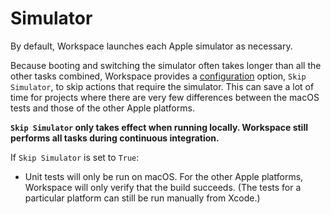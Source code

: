 <!--
 Simulator.md

 This source file is part of the Workspace open source project.
 https://github.com/SDGGiesbrecht/Workspace#workspace

 Copyright ©2017 Jeremy David Giesbrecht and the Workspace project contributors.

 Soli Deo gloria.

 Licensed under the Apache Licence, Version 2.0.
 See http://www.apache.org/licenses/LICENSE-2.0 for licence information.
 -->

# Simulator

By default, Workspace launches each Apple simulator as necessary.

Because booting and switching the simulator often takes longer than all the other tasks combined, Workspace provides a [configuration](Configuring%20Workspace.md) option, `Skip Simulator`, to skip actions that require the simulator. This can save a lot of time for projects where there are very few differences between the macOS tests and those of the other Apple platforms.

**`Skip Simulator` only takes effect when running locally. Workspace still performs all tasks during continuous integration.**

If `Skip Simulator` is set to `True`:

- Unit tests will only be run on macOS. For the other Apple platforms, Workspace will only verify that the build succeeds. (The tests for a particular platform can still be run manually from Xcode.)

